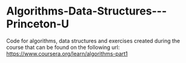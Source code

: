 # Algorithms-Data-Structures---Princeton-U
Code for algorithms, data structures and exercises created during the course that can be found on the following url: https://www.coursera.org/learn/algorithms-part1
